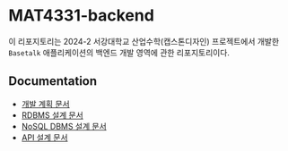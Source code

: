 # MAT4331-backend

이 리포지토리는 2024-2 서강대학교 산업수학(캡스톤디자인) 프로젝트에서 개발한 `Basetalk` 애플리케이션의 백엔드 개발 영역에 관한 리포지토리이다.

## Documentation

- [개발 계획 문서](./docs/Workflow.md)
- [RDBMS 설계 문서](./docs/RDBMS-design.md)
- [NoSQL DBMS 설계 문서](./docs/NoSQL-design.md)
- [API 설계 문서](./docs/API.md)
